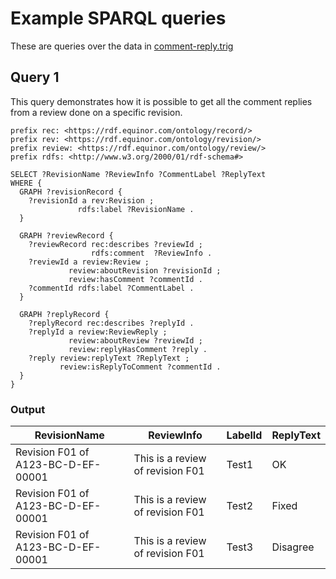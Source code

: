# Example SPARQL queries 
These are queries over the data in [comment-reply.trig]()

## Query 1
This query demonstrates how it is possible to get all the comment replies from a review done on a specific revision. 

```sparql
prefix rec: <https://rdf.equinor.com/ontology/record/>
prefix rev: <https://rdf.equinor.com/ontology/revision/>
prefix review: <https://rdf.equinor.com/ontology/review/>
prefix rdfs: <http://www.w3.org/2000/01/rdf-schema#>

SELECT ?RevisionName ?ReviewInfo ?CommentLabel ?ReplyText
WHERE {
  GRAPH ?revisionRecord {
    ?revisionId a rev:Revision ;
               rdfs:label ?RevisionName .
  }
  
  GRAPH ?reviewRecord {
    ?reviewRecord rec:describes ?reviewId ;
                  rdfs:comment  ?ReviewInfo .
    ?reviewId a review:Review ;
             review:aboutRevision ?revisionId ;
             review:hasComment ?commentId .  
    ?commentId rdfs:label ?CommentLabel .
  }
  
  GRAPH ?replyRecord {
    ?replyRecord rec:describes ?replyId .
    ?replyId a review:ReviewReply ;
             review:aboutReview ?reviewId ;
             review:replyHasComment ?reply .
    ?reply review:replyText ?ReplyText ;
           review:isReplyToComment ?commentId .
  }
}
```
### Output

| RevisionName                       | ReviewInfo                       | LabelId   | ReplyText |
|------------------------------------| ---------------------------------|-----------| ----------|
| Revision F01 of A123-BC-D-EF-00001 | This is a review of revision F01 | Test1     | OK        |
| Revision F01 of A123-BC-D-EF-00001 | This is a review of revision F01 | Test2     | Fixed     |
| Revision F01 of A123-BC-D-EF-00001 | This is a review of revision F01 | Test3     | Disagree  |


